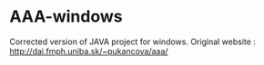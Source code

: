 # AAA-windows
Corrected version of JAVA project for windows. Original website : http://dai.fmph.uniba.sk/~pukancova/aaa/
